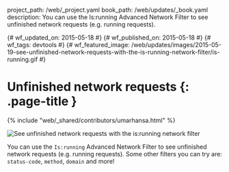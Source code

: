 project_path: /web/_project.yaml book_path: /web/updates/_book.yaml description: You can use the Is:running Advanced Network Filter to see unfinished network requests (e.g. running requests).

{# wf_updated_on: 2015-05-18 #} {# wf_published_on: 2015-05-18 #} {# wf_tags: devtools #} {# wf_featured_image: /web/updates/images/2015-05-19-see-unfinished-network-requests-with-the-is-running-network-filter/is-running.gif #}

# Unfinished network requests {: .page-title }

{% include "web/_shared/contributors/umarhansa.html" %}

<img src="/web/updates/images/2015-05-19-see-unfinished-network-requests-with-the-is-running-network-filter/is-running.gif" alt="See unfinished network requests with the is:running network filter" />

You can use the `Is:running` Advanced Network Filter to see unfinished network requests (e.g. running requests). Some other filters you can try are: `status-code`, `method`, `domain` and more!
